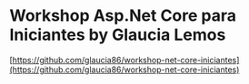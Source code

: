 # Workshop Asp.Net Core para Iniciantes by Glaucia Lemos

[https://github.com/glaucia86/workshop-net-core-iniciantes](https://github.com/glaucia86/workshop-net-core-iniciantes)